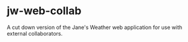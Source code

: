 # jw-web-collab
A cut down version of the Jane's Weather web application for use with external collaborators.
